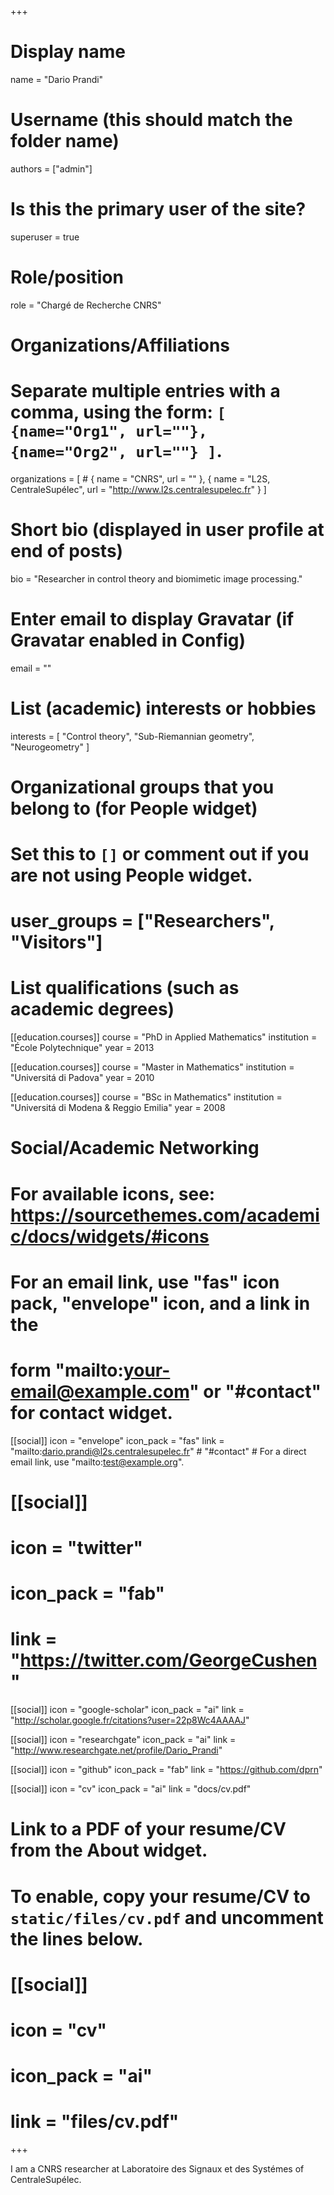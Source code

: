 +++
# Display name
name = "Dario Prandi"

# Username (this should match the folder name)
authors = ["admin"]

# Is this the primary user of the site?
superuser = true

# Role/position
role = "Chargé de Recherche CNRS"

# Organizations/Affiliations
#   Separate multiple entries with a comma, using the form: `[ {name="Org1", url=""}, {name="Org2", url=""} ]`.
organizations = [ 
                # { name = "CNRS", url = "" },
                { name = "L2S, CentraleSupélec", url = "http://www.l2s.centralesupelec.fr" }
                 ]

# Short bio (displayed in user profile at end of posts)
bio = "Researcher in control theory and biomimetic image processing."

# Enter email to display Gravatar (if Gravatar enabled in Config)
email = ""

# List (academic) interests or hobbies
interests = [
  "Control theory",
  "Sub-Riemannian geometry",
  "Neurogeometry"
]

# Organizational groups that you belong to (for People widget)
#   Set this to `[]` or comment out if you are not using People widget.
# user_groups = ["Researchers", "Visitors"]

# List qualifications (such as academic degrees)
[[education.courses]]
  course = "PhD in Applied Mathematics"
  institution = "École Polytechnique"
  year = 2013

[[education.courses]]
  course = "Master in Mathematics"
  institution = "Universitá di Padova"
  year = 2010

[[education.courses]]
  course = "BSc in Mathematics"
  institution = "Universitá di Modena & Reggio Emilia"
  year = 2008

# Social/Academic Networking
# For available icons, see: https://sourcethemes.com/academic/docs/widgets/#icons
#   For an email link, use "fas" icon pack, "envelope" icon, and a link in the
#   form "mailto:your-email@example.com" or "#contact" for contact widget.

[[social]]
  icon = "envelope"
  icon_pack = "fas"
  link = "mailto:dario.prandi@l2s.centralesupelec.fr" # "#contact"  # For a direct email link, use "mailto:test@example.org".

# [[social]]
#   icon = "twitter"
#   icon_pack = "fab"
#   link = "https://twitter.com/GeorgeCushen"

[[social]]
  icon = "google-scholar"
  icon_pack = "ai"
  link = "http://scholar.google.fr/citations?user=22p8Wc4AAAAJ"

[[social]]
  icon = "researchgate"
  icon_pack = "ai"
  link = "http://www.researchgate.net/profile/Dario_Prandi"

[[social]]
  icon = "github"
  icon_pack = "fab"
  link = "https://github.com/dprn"

[[social]]
  icon = "cv"
  icon_pack = "ai"
  link = "docs/cv.pdf"

# Link to a PDF of your resume/CV from the About widget.
# To enable, copy your resume/CV to `static/files/cv.pdf` and uncomment the lines below.
# [[social]]
#   icon = "cv"
#   icon_pack = "ai"
#   link = "files/cv.pdf"

+++

I am a CNRS researcher at Laboratoire des Signaux et des Systémes of CentraleSupélec. 

